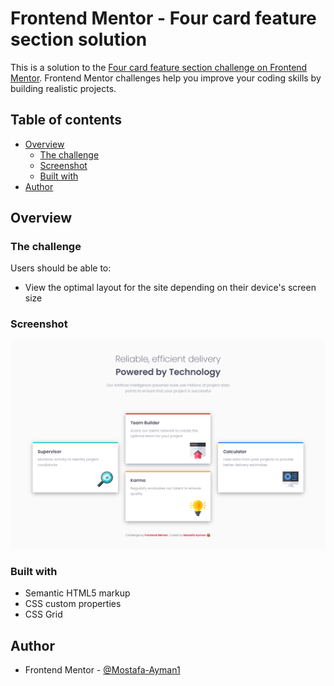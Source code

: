 # Frontend Mentor - Four card feature section solution

This is a solution to the [Four card feature section challenge on Frontend Mentor](https://www.frontendmentor.io/challenges/four-card-feature-section-weK1eFYK). Frontend Mentor challenges help you improve your coding skills by building realistic projects. 

## Table of contents

- [Overview](#overview)
  - [The challenge](#the-challenge)
  - [Screenshot](#screenshot)
  - [Built with](#built-with)
- [Author](#author)

## Overview

### The challenge

Users should be able to:

- View the optimal layout for the site depending on their device's screen size

### Screenshot

![](images/Screenshot%202023-02-25%20144542.png)


### Built with

- Semantic HTML5 markup
- CSS custom properties
- CSS Grid

## Author


- Frontend Mentor - [@Mostafa-Ayman1](https://www.frontendmentor.io/profile/Mostafa-Ayman1)

